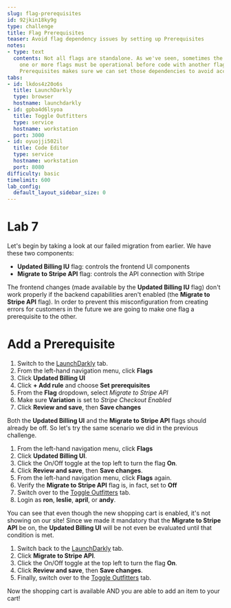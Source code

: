 ```yaml
---
slug: flag-prerequisites
id: 92jkin18ky9g
type: challenge
title: Flag Prerequisites
teaser: Avoid flag dependency issues by setting up Prerequisites
notes:
- type: text
  contents: Not all flags are standalone. As we've seen, sometimes the code behind
    one or more flags must be operational before code with another flag can work properly.
    Prerequisites makes sure we can set those dependencies to avoid accidents.
tabs:
- id: lkdos4z20o6s
  title: LaunchDarkly
  type: browser
  hostname: launchdarkly
- id: gpba4d6lsyoa
  title: Toggle Outfitters
  type: service
  hostname: workstation
  port: 3000
- id: oyuojji502il
  title: Code Editor
  type: service
  hostname: workstation
  port: 8080
difficulty: basic
timelimit: 600
lab_config:
  default_layout_sidebar_size: 0
---
```


# Lab 7

Let's begin by taking a look at our failed migration from earlier. We have these two components:

* **Updated Billing IU** flag: controls the frontend UI components
* **Migrate to Stripe API** flag: controls the API connection with Stripe

The frontend changes (made available by the **Updated Billing IU** flag) don't work properly if the backend capabilities aren't enabled (the **Migrate to Stripe API** flag). In order to prevent this misconfiguration from creating errors for customers in the future we are going to make one flag a prerequisite to the other.

# Add a Prerequisite

1. Switch to the [LaunchDarkly](#tab-0) tab.
1. From the left-hand navigation menu, click **Flags**
1. Click **Updated Billing UI**
1. Click **+ Add rule** and choose **Set prerequisites**
1. From the **Flag** dropdown, select *Migrate to Stripe API*
1. Make sure **Variation** is set to *Stripe Checkout Enabled*
1. Click **Review and save**, then **Save changes**

Both the **Updated Billing UI** and the **Migrate to Stripe API** flags should already be off. So let's try the same scenario we did in the previous challenge.

1. From the left-hand navigation menu, click **Flags**
1. Click **Updated Billing UI**.
1. Click the On/Off toggle at the top left to turn the flag **On**.
1. Click **Review and save**, then **Save changes**.
1. From the left-hand navigation menu, click **Flags** again.
1. Verify the **Migrate to Stripe API** flag is, in fact, set to **Off**
1. Switch over to the [Toggle Outfitters](#tab-1) tab.
1. Login as **ron**, **leslie**, **april**, or **andy**.

You can see that even though the new shopping cart is enabled, it's not showing on our site! Since we made it mandatory that the **Migrate to Stripe API** be on, the **Updated Billing UI** will be not even be evaluated until that condition is met.

1. Switch back to the [LaunchDarkly](#tab-0) tab.
1. Click **Migrate to Stripe API**.
1. Click the On/Off toggle at the top left to turn the flag **On**.
1. Click **Review and save**, then **Save changes**.
1. Finally, switch over to the [Toggle Outfitters](#tab-1) tab.

Now the shopping cart is available AND you are able to add an item to your cart!
